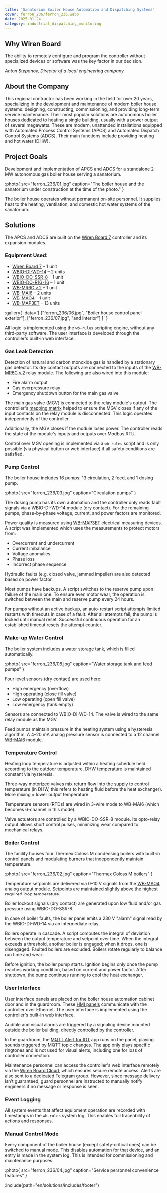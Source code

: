 ```yaml
---
title: 'Sanatorium Boiler House Automation and Dispatching Systems'
cover: ferron_236/ferron_236.webp
date: 2025-01-24
category: industrial_dispatching_monitoring
---
```


## Why Wiren Board

The ability to remotely configure and program the controller without specialized devices or software was the key factor in our decision.

_Anton Stepanov, Director of a local engineering company_

## About the Company

This regional contractor has been working in the field for over 20 years, specializing in the development and maintenance of modern boiler house systems: designing, constructing, commissioning, and providing long-term service maintenance. Their most popular solutions are autonomous boiler houses dedicated to heating a single building, usually with a power output of several megawatts. These are modern, unattended installations equipped with Automated Process Control Systems (APCS) and Automated Dispatch Control Systems (ADCS). Their main functions include providing heating and hot water (DHW).

## Project Goals

Development and implementation of APCS and ADCS for a standalone 2 MW autonomous gas boiler house serving a sanatorium.

:photo{
    src="ferron_236/01.jpg"
    caption="The boiler house and the sanatorium under construction at the time of the photo."
}

The boiler house operates without permanent on-site personnel. It supplies heat to the heating, ventilation, and domestic hot water systems of the sanatorium.

## Solutions

The APCS and ADCS are built on the [Wiren Board 7](https://wirenboard.com/en/product/wiren-board-7/) controller and its expansion modules.

### Equipment Used:

- [Wiren Board 7](https://wirenboard.com/en/product/wiren-board-7/) – 1 unit
- [WBIO-DI-WD-14](https://wirenboard.com/en/product/WBIO-DI-WD-14/) – 2 units
- [WBIO-DO-SSR-8](https://wirenboard.com/en/product/WBIO-DO-SSR-8/) – 1 unit
- [WBIO-DO-R1G-16](https://wirenboard.com/en/product/WBIO-DO-R1G-16/) – 1 unit
- [WB-MR6C v.2](https://wirenboard.com/en/product/WB-MR6C_v2/) – 1 unit
- [WB-MAI6](https://wirenboard.com/en/product/wb-mai6/) – 2 units
- [WB-MAO4](https://wirenboard.com/en/product/WB-MAO4/) – 1 unit
- [WB-MAP3ET](https://wirenboard.com/en/product/WB-MAP3ET/) – 13 units

:gallery{
    :data='[
        ["ferron_236/06.jpg", "Boiler house control panel exterior"],
        ["ferron_236/07.jpg", "and interior"]
    ]'
}

All logic is implemented using the `wb-rules` scripting engine, without any third-party software. The user interface is developed through the controller's built-in web interface.

### Gas Leak Detection

Detection of natural and carbon monoxide gas is handled by a stationary gas detector. Its dry contact outputs are connected to the inputs of the [WB-MR6C v.2](https://wirenboard.com/en/product/WB-MR6C_v2/) relay module. The following are also wired into this module:

- Fire alarm output  
- Gas overpressure relay  
- Emergency shutdown button for the main gas valve  

The main gas valve (MGV) is connected to the relay module's output. The controller's [mapping matrix](https://wirenboard.com/wiki/index.php?title=I/O_Mapping_Matrix) helped to ensure the MGV closes if any of the input contacts on the relay module is disconnected. This logic operates independently of the controller.

Additionally, the MGV closes if the module loses power. The controller reads the state of the module's inputs and outputs over Modbus RTU.

Control over MGV opening is implemented via a `wb-rules` script and is only possible (via physical button or web interface) if all safety conditions are satisfied.

### Pump Control

The boiler house includes 16 pumps: 13 circulation, 2 feed, and 1 dosing pump.

:photo{
    src="ferron_236/03.jpg"
    caption="Circulation pumps"
}

The dosing pump has its own automation and the controller only reads fault signals via a WBIO-DI-WD-14 module (dry contact). For the remaining pumps, phase-by-phase voltage, current, and power factors are monitored.

Power quality is measured using [WB-MAP3ET](https://wirenboard.com/en/product/WB-MAP3ET/) electrical measuring devices. A script was implemented which uses the measurements to protect motors from:

- Overcurrent and undercurrent  
- Current imbalance  
- Voltage anomalies  
- Phase loss  
- Incorrect phase sequence  

Hydraulic faults (e.g. closed valve, jammed impeller) are also detected based on power factor.

Most pumps have backups. A script switches to the reserve pump upon failure of the main one. To ensure even motor wear, the operation is switched between the main and reserve pump every 24 hours.

For pumps without an active backup, an auto-restart script attempts limited restarts with timeouts in case of a fault. After all attempts fail, the pump is locked until manual reset. Successful continuous operation for an established timeout resets the attempt counter.

### Make-up Water Control

The boiler system includes a water storage tank, which is filled automatically.

:photo{
    src="ferron_236/08.jpg"
    caption="Water storage tank and feed pumps"
}

Four level sensors (dry contact) are used here:

- High emergency (overflow)  
- High operating (close fill valve)  
- Low operating (open fill valve)  
- Low emergency (tank empty)  

Sensors are connected to WBIO-DI-WD-14. The valve is wired to the same relay module as the MGV.

Feed pumps maintain pressure in the heating system using a hysteresis algorithm. A 4–20 mA analog pressure sensor is connected to a 12 channel [WB-MAI6](https://wirenboard.com/en/product/wb-mai6/) module.

### Temperature Control

Heating loop temperature is adjusted within a heating schedule held according to the outdoor temperature. DHW temperature is maintained constant via hysteresis.

Three-way motorized valves mix return flow into the supply to control temperature (in DHW, this refers to heating fluid before the heat exchanger). More mixing = lower output temperature.

Temperature sensors (RTDs) are wired in 3-wire mode to WB-MAI6 (which becomes 6-channel in this mode).

Valve actuators are controlled by a WBIO-DO-SSR-8 module. Its opto-relay output allows short control pulses, minimizing wear compared to mechanical relays.

### Boiler Control

The facility houses four Thermex Coloss M condensing boilers with built-in control panels and modulating burners that independently maintain temperature.

:photo{
    src="ferron_236/02.jpg"
    caption="Thermex Coloss M boilers"
}

Temperature setpoints are delivered via 0–10 V signals from the [WB-MAO4](https://wirenboard.com/en/product/WB-MAO4/) analog output module. Setpoints are maintained slightly above the highest required loop temperature.

Boiler lockout signals (dry contact) are generated upon low fluid and/or gas pressure using WBIO-DO-SSR-8.

In case of boiler faults, the boiler panel emits a 230 V "alarm" signal read by the WBIO-DI-WD-14 via an intermediate relay.

Boilers operate in cascade. A script computes the integral of deviation between the output temperature and setpoint over time. When the integral exceeds a threshold, another boiler is engaged; when it drops, one is disengaged. Faulted boilers are excluded. Boilers rotate regularly to balance run time and wear.

Before ignition, the boiler pump starts. Ignition begins only once the pump reaches working condition, based on current and power factor. After shutdown, the pump continues running to cool the heat exchanger.

### User Interface

User interface panels are placed on the boiler house automation cabinet door and in the guardroom. These [HMI panels](https://wirenboard.com/en/product/YC-SM08P/) communicate with the controller over Ethernet. The user interface is implemented using the controller's built-in web interface.

Audible and visual alarms are triggered by a signaling device mounted outside the boiler building, directly controlled by the controller.

In the guardroom, the [MQTT Alert for IOT](https://play.google.com/store/apps/details?id=gigiosoft.MQTTAlert) app runs on the panel, playing sounds triggered by MQTT topic changes. The app only plays specific ringtones and is not used for visual alerts, including one for loss of controller connection.

Maintenance personnel can access the controller's web interface remotely via the [Wiren Board Cloud](https://wirenboard.com/en/pages/cloud/), which ensures secure remote access. Alerts are also sent to a dedicated Telegram group. However, since message delivery isn’t guaranteed, guard personnel are instructed to manually notify engineers if no message or response is seen.

### Event Logging

All system events that affect equipment operation are recorded with timestamps in the `wb-rules` system log. This enables full traceability of actions and responses.

### Manual Control Mode

Every component of the boiler house (except safety-critical ones) can be switched to manual mode. This disables automation for that device, and an entry is made in the system log. This is intended for commissioning and maintenance purposes.

:photo{
    src="ferron_236/04.jpg"
    caption="Service personnel convenience features"
}

:include{path="en/solutions/includes/footer"}
